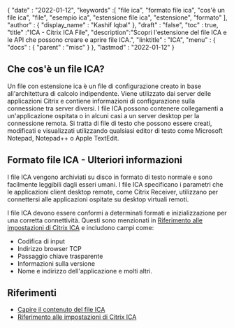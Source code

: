 {
  "date" : "2022-01-12",
  "keywords" :[ "file ica", "formato file ica", "cos'è un file ica", "file", "esempio ica", "estensione file ica", "estensione", "formato" ],
  "author" : {
    "display_name" : "Kashif Iqbal"
},
  "draft" : "false",
  "toc" : true,
  "title" :"ICA - Citrix ICA File",
  "description":"Scopri l'estensione del file ICA e le API che possono creare e aprire file ICA.",
  "linktitle" : "ICA",
  "menu" : {
    "docs" : {
      "parent" : "misc"
}
},
  "lastmod" : "2022-01-12"
}

## Che cos'è un file ICA?

Un file con estensione ica è un file di configurazione creato in base all'architettura di calcolo indipendente. Viene utilizzato dai server delle applicazioni Citrix e contiene informazioni di configurazione sulla connessione tra server diversi. I file ICA possono contenere collegamenti a un'applicazione ospitata o in alcuni casi a un server desktop per la connessione remota. Si tratta di file di testo che possono essere creati, modificati e visualizzati utilizzando qualsiasi editor di testo come Microsoft Notepad, Notepad++ o Apple TextEdit.

## Formato file ICA - Ulteriori informazioni

I file ICA vengono archiviati su disco in formato di testo normale e sono facilmente leggibili dagli esseri umani. I file ICA specificano i parametri che le applicazioni client desktop remote, come Citrix Receiver, utilizzano per connettersi alle applicazioni ospitate su desktop virtuali remoti.

I file ICA devono essere conformi a determinati formati e inizializzazione per una corretta connettività. Questi sono menzionati in [Riferimento alle impostazioni di Citrix ICA](https://docs.citrix.com/en-us/categories/legacy-archive) e includono campi come:

* Codifica di input
* Indirizzo browser TCP
* Passaggio chiave trasparente
* Informazioni sulla versione
* Nome e indirizzo dell'applicazione e molti altri.
 

## Riferimenti

* [Capire il contenuto del file ICA](https://docs.eggplantsoftware.com/epp/9.0.0/ePP/cvuunderstanding_ica_file_contents.htm)
* [Riferimento alle impostazioni di Citrix ICA](https://docs.citrix.com/en-us/categories/legacy-archive)

